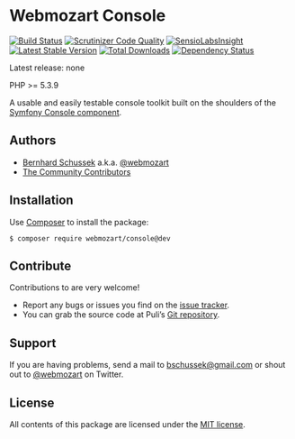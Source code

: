 Webmozart Console
=================

[![Build Status](https://travis-ci.org/webmozart/console.svg?branch=master)](https://travis-ci.org/webmozart/console)
[![Scrutinizer Code Quality](https://scrutinizer-ci.com/g/webmozart/console/badges/quality-score.png?b=master)](https://scrutinizer-ci.com/g/webmozart/console/?branch=master)
[![SensioLabsInsight](https://insight.sensiolabs.com/projects/96bbb04c-f5c3-47c2-8e43-1f92d26f7c3a/mini.png)](https://insight.sensiolabs.com/projects/96bbb04c-f5c3-47c2-8e43-1f92d26f7c3a)
[![Latest Stable Version](https://poser.pugx.org/webmozart/console/v/stable.svg)](https://packagist.org/packages/webmozart/console)
[![Total Downloads](https://poser.pugx.org/webmozart/console/downloads.svg)](https://packagist.org/packages/webmozart/console)
[![Dependency Status](https://www.versioneye.com/php/webmozart:console/1.0.0/badge.svg)](https://www.versioneye.com/php/webmozart:console/1.0.0)

Latest release: none

PHP >= 5.3.9

A usable and easily testable console toolkit built on the shoulders of the
[Symfony Console component].

Authors
-------

* [Bernhard Schussek] a.k.a. [@webmozart]
* [The Community Contributors]

Installation
------------

Use [Composer] to install the package:

```
$ composer require webmozart/console@dev
```

Contribute
----------

Contributions to are very welcome!

* Report any bugs or issues you find on the [issue tracker].
* You can grab the source code at Puli’s [Git repository].

Support
-------

If you are having problems, send a mail to bschussek@gmail.com or shout out to
[@webmozart] on Twitter.

License
-------

All contents of this package are licensed under the [MIT license].

[Composer]: https://getcomposer.org/
[Symfony Console component]: http://symfony.com/doc/current/components/console/introduction.html
[Bernhard Schussek]: http://webmozarts.com
[The Community Contributors]: https://github.com/webmozart/console/graphs/contributors
[issue tracker]: https://github.com/webmozart/console/issues
[Git repository]: https://github.com/webmozart/console
[@webmozart]: https://twitter.com/webmozart
[MIT license]: LICENSE
